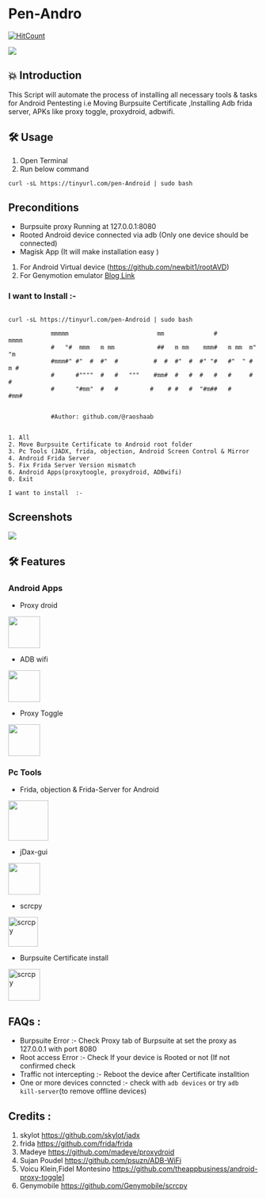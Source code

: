 # Pen-Andro

  [![HitCount](https://hits.dwyl.com/raoshaab/raoshaab/Pen-Andro.svg?style=flat-square)](http://hits.dwyl.com/raoshaab/raoshaab/Pen-Andro)

 
![](./assets/animation.gif)


## 💥 Introduction 
This Script will automate the process of installing all necessary tools & tasks for Android Pentesting i.e Moving Burpsuite Certificate ,Installing Adb frida server, APKs like proxy toggle, proxydroid, adbwifi.  


## 🛠️ Usage

1. Open Terminal  
2. Run below command

```
curl -sL https://tinyurl.com/pen-Android | sudo bash 

```

## Preconditions

* Burpsuite proxy Running at 127.0.0.1:8080
* Rooted Android device connected via adb (Only one device should be connected)
* Magisk App  (It will make installation easy ) 
1. For Android Virtual device (https://github.com/newbit1/rootAVD)
2. For Genymotion emulator [Blog Link](https://support.genymotion.com/hc/en-us/articles/360011385178-How-to-install-Xposed-or-Magisk-Edxposed-with-Genymotion-Device-image-PaaS-)


### I want to Install  :- 

```console

curl -sL https://tinyurl.com/pen-Android | sudo bash 

            mmmmm                         mm              #          mmmm
            #   "#  mmm   m mm            ##   m mm    mmm#   m mm  m"  "m
            #mmm#" #"  #  #"  #          #  #  #"  #  #" "#   #"  " #  m #
            #      #""""  #   #   """    #mm#  #   #  #   #   #     #    #
            #      "#mm"  #   #         #    # #   #  "#m##   #      #mm#


            #Author: github.com/@raoshaab


1. All
2. Move Burpsuite Certificate to Android root folder
3. Pc Tools (JADX, frida, objection, Android Screen Control & Mirror
4. Android Frida Server
5. Fix Frida Server Version mismatch
6. Android Apps(proxytoogle, proxydroid, ADBwifi)
0. Exit

I want to install  :-
```

## Screenshots 
<img src="./assets/screen.gif" />

## 🛠️ Features

### Android Apps 
* Proxy droid

 <img src="./assets/proxy_droid.png" width="64" align="center"/>

* ADB wifi

<img src="./assets/adb_wifi.png" width="64" align="center"/>

* Proxy Toggle

<img src="./assets/proxy_toggle.png" width="64" align="center"/>

### Pc Tools 
* Frida, objection & Frida-Server for Android
<img src="./assets/frida.svg"  width="81" align="center" />

* jDax-gui 

<img src="./assets/jadx-logo.png"  width="64" align="center" />


* scrcpy 

<img src="./assets/scrcpy.svg" alt="scrcpy" align="center" width="60" />

* Burpsuite Certificate install

<img src="./assets/burpsuite-logo.svg" alt="scrcpy" align="center" width="64" />


## FAQs :
* Burpsuite Error :-  Check Proxy tab of Burpsuite at set the proxy as 127.0.0.1 with port 8080
* Root access Error :-  Check If your device is Rooted or not (If not confirmed check 
* Traffic not intercepting :- Reboot the device after Certificate installtion 
* One or more devices conncted :- check with ```adb devices``` or try ```adb kill-server```(to remove offline devices)


## Credits :

1. skylot  https://github.com/skylot/jadx
2. frida https://github.com/frida/frida
3. Madeye https://github.com/madeye/proxydroid
4. Sujan Poudel https://github.com/psuzn/ADB-WiFi
5. Voicu Klein,Fidel Montesino https://github.com/theappbusiness/android-proxy-toggle]
6. Genymobile https://github.com/Genymobile/scrcpy

